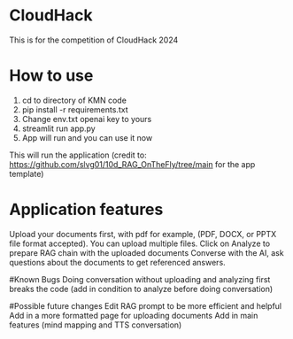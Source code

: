 # CloudHack
This is for the competition of CloudHack 2024

# How to use
1. cd to directory of KMN code
2. pip install -r requirements.txt
3. Change env.txt openai key to yours
4. streamlit run app.py
5. App will run and you can use it now

This will run the application (credit to: https://github.com/slvg01/10d_RAG_OnTheFly/tree/main for the app template)

# Application features
Upload your documents first, with pdf for example, (PDF, DOCX, or PPTX file format accepted).
You can upload multiple files.
Click on Analyze to prepare RAG chain with the uploaded documents
Converse with the AI, ask questions about the documents to get referenced answers.

#Known Bugs
Doing conversation without uploading and analyzing first breaks the code (add in condition to analyze before doing conversation)

#Possible future changes
Edit RAG prompt to be more efficient and helpful
Add in a more formatted page for uploading documents
Add in main features (mind mapping and TTS conversation)
